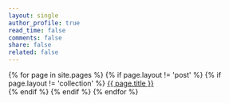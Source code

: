 ```yaml
---
layout: single
author_profile: true
read_time: false
comments: false
share: false
related: false
---
```


<div class="entries-{{ entries_layout }}">
{% for page in site.pages %}
  {% if page.layout != 'post' %}  
    {% if page.layout != 'collection' %}  
      <a href="{{ page.url }}">{{ page.title }}</a><br>
    {% endif %}
  {% endif %}
{% endfor %}
</div>

